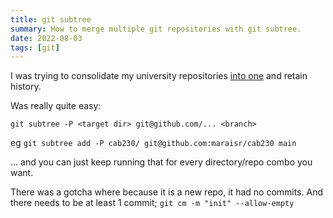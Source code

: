 ```yaml
---
title: git subtree
summary: How to merge multiple git repositories with git subtree.
date: 2022-08-03
tags: [git]
---
```


I was trying to consolidate my university repositories [into one](https://github.com/maraisr/uni-days) and retain
history.

Was really quite easy:

```shell
git subtree -P <target dir> git@github.com/... <branch>
```

eg `git subtree add -P cab230/ git@github.com:maraisr/cab230 main`

... and you can just keep running that for every directory/repo combo you want.

There was a gotcha where because it is a new repo, it had no commits. And there needs to be at least 1 commit;
`git cm -m "init" --allow-empty`
